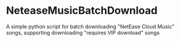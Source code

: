 # NeteaseMusicBatchDownload
A simple python script for batch downloading "NetEase Cloud Music" songs, supporting downloading "requires VIP download" songs
